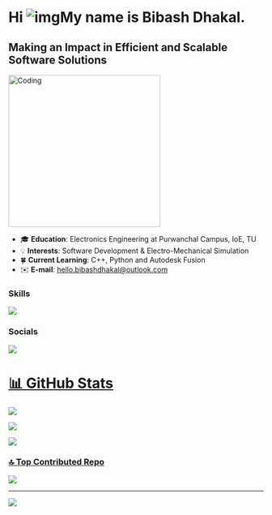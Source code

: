 # Hi ![img](https://user-images.githubusercontent.com/18350557/176309783-0785949b-9127-417c-8b55-ab5a4333674e.gif)My name is Bibash Dhakal.

## Making an Impact in Efficient and Scalable Software Solutions
<img alin="center" alt="Coding" width="300" src="https://camo.githubusercontent.com/2366b34bb903c09617990fb5fff4622f3e941349e846ddb7e73df872a9d21233/68747470733a2f2f63646e2e6472696262626c652e636f6d2f75736572732f3733303730332f73637265656e73686f74732f363538313234332f6176656e746f2e676966">

- 🎓 **Education**: Electronics Engineering at Purwanchal Campus, IoE, TU
- 💡 **Interests**: Software Development & Electro-Mechanical Simulation
- 🍀 **Current Learning**: C++, Python and Autodesk Fusion
- ✉️ **E-mail**: [hello.bibashdhakal@outlook.com](mailto:hello.bibashdhakal@outlook.com)

### Skills

<p align="left">
  <a href="#">
    <img src="https://skillicons.dev/icons?i=github,c,cpp,html,css," />
  </a>
</p>

### Socials

<p align="left"> 
  <a href="https://www.linkedin.com/in/bibashdhakal/">
    <img src="https://skillicons.dev/icons?i=linkedin" />

</p>

# 📊 GitHub Stats
![](https://github-readme-streak-stats.herokuapp.com/?user=bibashdhakal&theme=neon&hide_border=false)<br/>

![](https://github-readme-stats.vercel.app/api?username=bibashdhakal&theme=neon&hide_border=false&include_all_commits=true&count_private=false)<br/>

![](https://github-readme-stats.vercel.app/api/top-langs/?username=bibashdhakal&theme=neon&hide_border=false&include_all_commits=true&count_private=false&layout=compact)

### 🔝 Top Contributed Repo
![](https://github-contributor-stats.vercel.app/api?username=bibashdhakal&limit=5&theme=dark&combine_all_yearly_contributions=true)

---
[![](https://visitcount.itsvg.in/api?id=bibashdhakal&icon=0&color=0)](https://visitcount.itsvg.in)
